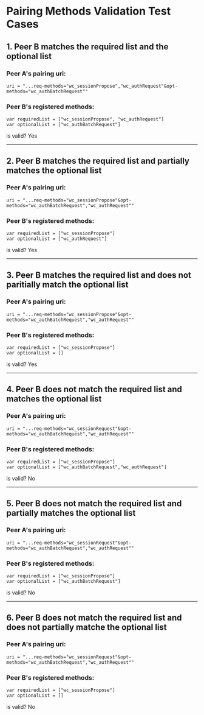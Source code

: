 # Pairing Methods Validation Test Cases


## 1. Peer B matches the required list and the optional list

### Peer A's pairing uri:
    uri = "...req-methods="wc_sessionPropose","wc_authRequest"&opt-methods="wc_authBatchRequest"" 
    
### Peer B's registered methods:
    var requiredList = ["wc_sessionPropose", "wc_authRequest"]
    var optionalList = ["wc_authBatchRequest"]


is valid? Yes

---

## 2. Peer B matches the required list and partially matches the optional list

### Peer A's pairing uri:
    uri = "...req-methods="wc_sessionPropose"&opt-methods="wc_authBatchRequest","wc_authRequest"" 
    
### Peer B's registered methods:
    var requiredList = ["wc_sessionPropose"]
    var optionalList = ["wc_authRequest"]


is valid? Yes

---

## 3. Peer B matches the required list and does not paritially match the optional list

### Peer A's pairing uri:
    uri = "...req-methods="wc_sessionPropose"&opt-methods="wc_authBatchRequest","wc_authRequest"" 
    
### Peer B's registered methods:
    var requiredList = ["wc_sessionPropose"]
    var optionalList = []


is valid? Yes

---

## 4. Peer B does not match the required list and matches the optional list

### Peer A's pairing uri:
    uri = "...req-methods="wc_sessionRequest"&opt-methods="wc_authBatchRequest","wc_authRequest"" 
    
### Peer B's registered methods:
    var requiredList = ["wc_sessionPropose"]
    var optionalList = ["wc_authBatchRequest","wc_authRequest"]


is valid? No

---

## 5. Peer B does not match the required list and partially matches the optional list

### Peer A's pairing uri:
    uri = "...req-methods="wc_sessionRequest"&opt-methods="wc_authBatchRequest","wc_authRequest"" 
    
### Peer B's registered methods:
    var requiredList = ["wc_sessionPropose"]
    var optionalList = ["wc_authBatchRequest"]


is valid? No

---

## 6. Peer B does not match the required list and does not partially matche the optional list

### Peer A's pairing uri:
    uri = "...req-methods="wc_sessionRequest"&opt-methods="wc_authBatchRequest","wc_authRequest"" 
    
### Peer B's registered methods:
    var requiredList = ["wc_sessionPropose"]
    var optionalList = []


is valid? No